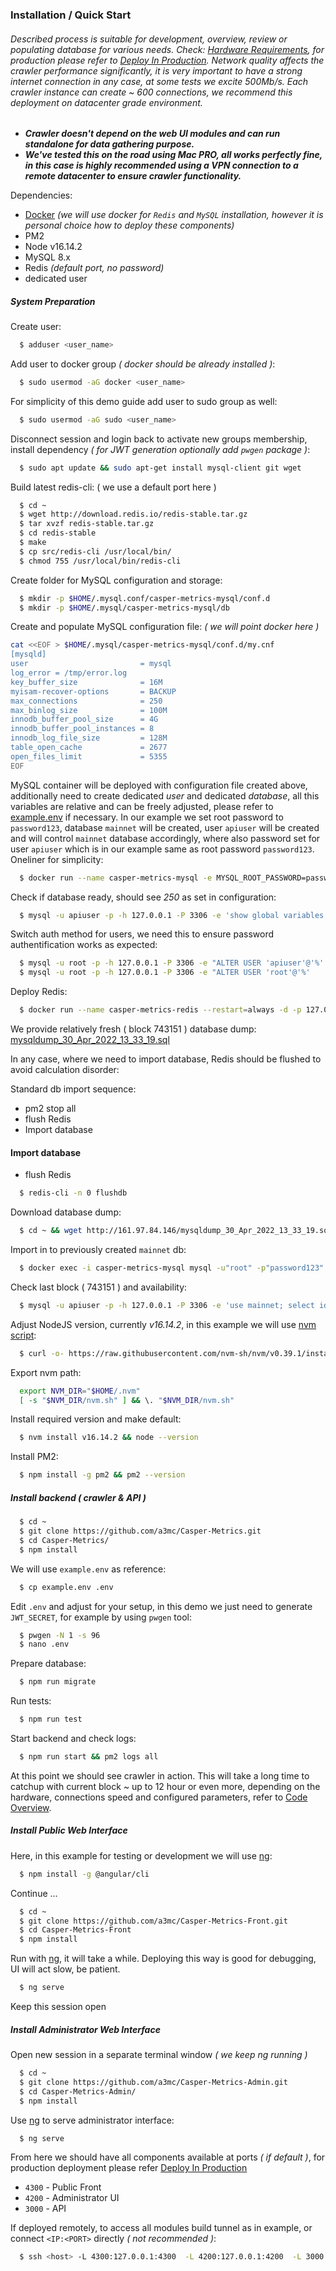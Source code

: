 ### Installation / Quick Start

###### Described process is suitable for development, overview, review or populating database for various needs. Check: [Hardware Requirements](), for production please refer to [Deploy In Production](https://github.com/a3mc/Casper-Metrics/blob/master/docs/PRODUCTION.md). Network quality affects the crawler performance significantly, it is very important to have a strong internet connection in any case, at some tests we excite 500Mb/s. Each crawler instance can create ~ 600 connections, we recommend this deployment on datacenter grade environment.

* _**Crawler doesn't depend on the web UI modules and can run standalone for data gathering purpose.**_
* _**We've tested this on the road using Mac PRO, all works perfectly fine, in this case is highly recommended using a VPN connection to a remote datacenter to ensure crawler functionality.**_

Dependencies:

* [Docker](https://docs.docker.com/get-docker) _(we will use docker for `Redis` and `MySQL` installation, however it is personal choice how to deploy these components)_
* PM2
* Node v16.14.2
* MySQL 8.x
* Redis _(default port, no password)_
* dedicated user

##### System Preparation

Create user:

```bash
  $ adduser <user_name>
```

Add user to docker group _( docker should be already installed )_:

```bash
  $ sudo usermod -aG docker <user_name>
```

For simplicity of this demo guide add user to sudo group as well:

```bash
  $ sudo usermod -aG sudo <user_name>
```

Disconnect session and login back to activate new groups membership, install dependency _( for JWT generation optionally add `pwgen` package )_:

```bash
  $ sudo apt update && sudo apt-get install mysql-client git wget
```

Build latest redis-cli: ( we use a default port here )

```bash
  $ cd ~
  $ wget http://download.redis.io/redis-stable.tar.gz
  $ tar xvzf redis-stable.tar.gz
  $ cd redis-stable
  $ make
  $ cp src/redis-cli /usr/local/bin/
  $ chmod 755 /usr/local/bin/redis-cli
```

Create folder for MySQL configuration and storage:

```bash
  $ mkdir -p $HOME/.mysql.conf/casper-metrics-mysql/conf.d
  $ mkdir -p $HOME/.mysql/casper-metrics-mysql/db
```

Create and populate MySQL configuration file: _( we will point docker here )_

```bash
cat <<EOF > $HOME/.mysql/casper-metrics-mysql/conf.d/my.cnf
[mysqld]
user                         = mysql
log_error = /tmp/error.log
key_buffer_size              = 16M
myisam-recover-options       = BACKUP
max_connections              = 250
max_binlog_size              = 100M
innodb_buffer_pool_size      = 4G
innodb_buffer_pool_instances = 8
innodb_log_file_size         = 128M
table_open_cache             = 2677
open_files_limit             = 5355
EOF
```

MySQL container will be deployed with configuration file created above, additionally need to create dedicated _user_ and dedicated _database_, all this variables are relative and can be freely adjusted, please refer to [example.env]() if necessary. In our example we set root password to `password123`, database `mainnet` will be created, user `apiuser` will be created and will control `mainnet` database accordingly, where also password set for user `apiuser` which is in our example same as root password `password123`. Oneliner for simplicity:

```bash
  $ docker run --name casper-metrics-mysql -e MYSQL_ROOT_PASSWORD=password123 -e MYSQL_DATABASE=mainnet -e MYSQL_USER=apiuser -e MYSQL_PASSWORD=password123 --restart=always -d -p 0.0.0.0:3306:3306/tcp --volume=/$HOME/.mysql/casper-metrics-mysql/conf.d:/etc/mysql/conf.d --volume=/$HOME/.mysql/casper-metrics-mysql/db:/var/lib/mysql mysql:latest
```

Check if database ready, should see _250_ as set in configuration:

```bash
  $ mysql -u apiuser -p -h 127.0.0.1 -P 3306 -e 'show global variables like "max_connections"';
```

Switch auth method for users, we need this to ensure password authentification works as expected:

```bash
  $ mysql -u root -p -h 127.0.0.1 -P 3306 -e "ALTER USER 'apiuser'@'%' IDENTIFIED WITH mysql_native_password BY 'password123';"
  $ mysql -u root -p -h 127.0.0.1 -P 3306 -e "ALTER USER 'root'@'%'    IDENTIFIED WITH mysql_native_password BY 'password123';"
```

Deploy Redis:

```bash
  $ docker run --name casper-metrics-redis --restart=always -d -p 127.0.0.1:6379:6379 redis
```

We provide relatively fresh ( block 743151 ) database dump: [mysqldump_30_Apr_2022_13_33_19.sql](http://161.97.84.146/mysqldump_30_Apr_2022_13_33_19.sql)

In any case, where we need to import database, Redis should be flushed to avoid calculation disorder:

Standard db import sequence:

* pm2 stop all
* flush Redis
* Import database

#### Import database

* flush Redis

```bash
  $ redis-cli -n 0 flushdb
```

Download database dump:

```bash
  $ cd ~ && wget http://161.97.84.146/mysqldump_30_Apr_2022_13_33_19.sql
```

Import in to previously created `mainnet` db:

```bash
  $ docker exec -i casper-metrics-mysql mysql -u"root" -p"password123" mainnet < mysqldump_30_Apr_2022_13_33_19.sql
```
Check last block ( 743151 ) and availability:

```bash
  $ mysql -u apiuser -p -h 127.0.0.1 -P 3306 -e 'use mainnet; select id from Block ORDER BY id desc LIMIT 1';
```

Adjust NodeJS version, currently _v16.14.2_, in this example we will use [nvm script](https://github.com/nvm-sh/nvm):

```bash
  $ curl -o- https://raw.githubusercontent.com/nvm-sh/nvm/v0.39.1/install.sh | bash
```

Export nvm path:

```bash
  export NVM_DIR="$HOME/.nvm"
  [ -s "$NVM_DIR/nvm.sh" ] && \. "$NVM_DIR/nvm.sh"
```

Install required version and make default:

```bash
  $ nvm install v16.14.2 && node --version
```

Install PM2:

```bash
  $ npm install -g pm2 && pm2 --version
```

##### Install backend ( crawler & API )
```bash
  $ cd ~
  $ git clone https://github.com/a3mc/Casper-Metrics.git
  $ cd Casper-Metrics/
  $ npm install
```

We will use `example.env` as reference:

```bash
  $ cp example.env .env
```

Edit `.env` and adjust for your setup, in this demo we just need to generate `JWT_SECRET`, for example by using `pwgen` tool:

```bash
  $ pwgen -N 1 -s 96
  $ nano .env
```

Prepare database:

```bash
  $ npm run migrate
```

Run tests:

```bash
  $ npm run test
```

Start backend and check logs:

```bash
  $ npm run start && pm2 logs all
```

At this point we should see crawler in action. This will take a long time to catchup with current block ~ up to 12 hour or even more, depending on the hardware, connections speed and configured parameters, refer to [Code Overview](https://github.com/a3mc/Casper-Metrics/blob/master/docs/CODE_OVERVIEW.md).

##### Install Public Web Interface

Here, in this example for testing or development we will use [ng](https://github.com/angular/angular-cli):

```bash
  $ npm install -g @angular/cli
```

Continue ...

```bash
  $ cd ~
  $ git clone https://github.com/a3mc/Casper-Metrics-Front.git
  $ cd Casper-Metrics-Front
  $ npm install
```

Run with [ng](https://github.com/angular/angular-cli), it will take a while. Deploying this way is good for debugging, UI will act slow, be patient.

```bash
  $ ng serve
```

Keep this session open

##### Install Administrator Web Interface

Open new session in a separate terminal window _( we keep ng running )_

```bash
  $ cd ~
  $ git clone https://github.com/a3mc/Casper-Metrics-Admin.git
  $ cd Casper-Metrics-Admin/
  $ npm install
```

Use [ng](https://github.com/angular/angular-cli) to serve administrator interface:

```bash
  $ ng serve
```

From here we should have all components available at ports _( if default )_, for production deployment please refer [Deploy In Production](https://github.com/a3mc/Casper-Metrics/blob/master/docs/PRODUCTION.md)

* `4300` - Public Front
* `4200` - Administrator UI
* `3000` - API

If deployed remotely, to access all modules build tunnel as in example, or connect `<IP:<PORT>` directly _( not recommended )_:

```bash
  $ ssh <host> -L 4300:127.0.0.1:4300  -L 4200:127.0.0.1:4200  -L 3000:127.0.0.1:3000 -N
```

